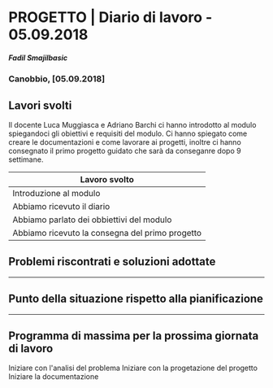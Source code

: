 # PROGETTO | Diario di lavoro - 05.09.2018
##### Fadil Smajilbasic
### Canobbio, [05.09.2018]

## Lavori svolti
Il docente Luca Muggiasca e Adriano Barchi ci hanno introdotto al modulo spiegandoci gli obiettivi e requisiti del modulo.
Ci hanno spiegato come creare le documentazioni e come lavorare ai progetti, inoltre ci hanno consegnato il primo progetto guidato che sarà da conseganre dopo 9 settimane. 


|Lavoro svolto             
|------------------------------
|Introduzione al modulo
|Abbiamo ricevuto il diario     
|Abbiamo parlato dei obbiettivi del modulo
|Abbiamo ricevuto la consegna del primo progetto


##  Problemi riscontrati e soluzioni adottate
--------------------------------------------

##  Punto della situazione rispetto alla pianificazione
--------------------------------------------

## Programma di massima per la prossima giornata di lavoro
Iniziare con l'analisi del problema
Iniziare con la progetazione del progetto
Iniziare la documentazione